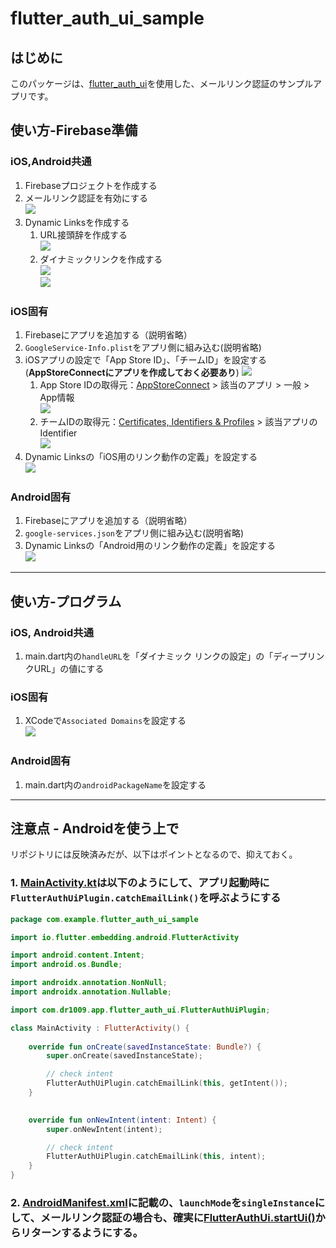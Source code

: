 # flutter_auth_ui_sample

## はじめに

このパッケージは、[flutter_auth_ui](https://pub.dev/packages/flutter_auth_ui)を使用した、メールリンク認証のサンプルアプリです。

## 使い方-Firebase準備

### iOS,Android共通

1. Firebaseプロジェクトを作成する
1. メールリンク認証を有効にする  
![](./res/enable_email_link_authentication.png)
1. Dynamic Linksを作成する
   1. URL接頭辞を作成する  
   ![](./res/create_url_prefix.png)
   1. ダイナミックリンクを作成する  
   ![](./res/create_dynamic_links_1.png)  
   ![](./res/create_dynamic_links_2.png)  


### iOS固有

1. Firebaseにアプリを追加する（説明省略）
1. `GoogleService-Info.plist`をアプリ側に組み込む(説明省略)
1. iOSアプリの設定で「App Store ID」、「チームID」を設定する(**AppStoreConnectにアプリを作成しておく必要あり**)
![](./res/add_store_id_and_team_id.png)
   1. App Store IDの取得元：[AppStoreConnect](https://appstoreconnect.apple.com/) > 該当のアプリ > 一般 > App情報  
   ![](./res/find_app_store_id.png)  
   1. チームIDの取得元：[Certificates, Identifiers & Profiles](https://developer.apple.com/account/resources/identifiers/list) > 該当アプリのIdentifier  
   ![](./res/find_team_id.png)
1. Dynamic Linksの「iOS用のリンク動作の定義」を設定する  
![](./res/dynamic_links_ios_setting.png)

### Android固有

1. Firebaseにアプリを追加する（説明省略）
1. `google-services.json`をアプリ側に組み込む(説明省略)
1. Dynamic Linksの「Android用のリンク動作の定義」を設定する  
![](./res/dynamic_links_android_setting.png)

---

## 使い方-プログラム

### iOS, Android共通

1. main.dart内の`handleURL`を「ダイナミック リンクの設定」の「ディープリンクURL」の値にする

### iOS固有

1. XCodeで`Associated Domains`を設定する  
![](./res/add_associated_domains.png)

### Android固有

1. main.dart内の`androidPackageName`を設定する

---

## 注意点 - Androidを使う上で

リポジトリには反映済みだが、以下はポイントとなるので、抑えておく。

### 1. [MainActivity.kt](https://github.com/morio77/flutter_auth_ui_sample/blob/main/android/app/src/main/kotlin/com/example/flutter_auth_ui_sample/MainActivity.kt)は以下のようにして、アプリ起動時に`FlutterAuthUiPlugin.catchEmailLink()`を呼ぶようにする

```kt
package com.example.flutter_auth_ui_sample

import io.flutter.embedding.android.FlutterActivity

import android.content.Intent;
import android.os.Bundle;

import androidx.annotation.NonNull;
import androidx.annotation.Nullable;

import com.dr1009.app.flutter_auth_ui.FlutterAuthUiPlugin;

class MainActivity : FlutterActivity() {
    
    override fun onCreate(savedInstanceState: Bundle?) {
        super.onCreate(savedInstanceState);

        // check intent
        FlutterAuthUiPlugin.catchEmailLink(this, getIntent());
    }

    
    override fun onNewIntent(intent: Intent) {
        super.onNewIntent(intent);

        // check intent
        FlutterAuthUiPlugin.catchEmailLink(this, intent);
    }
}
```

### 2. [AndroidManifest.xml](https://github.com/morio77/flutter_auth_ui_sample/blob/main/android/app/src/main/AndroidManifest.xml#L8)に記載の、`launchMode`を`singleInstance`にして、メールリンク認証の場合も、確実に[FlutterAuthUi.startUi()](https://github.com/morio77/flutter_auth_ui_sample/blob/main/lib/main.dart#L82)からリターンするようにする。